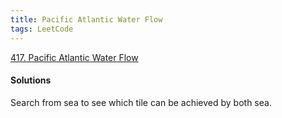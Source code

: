 ```yaml
---
title: Pacific Atlantic Water Flow
tags: LeetCode
---
```


[417. Pacific Atlantic Water Flow](https://leetcode.com/problems/pacific-atlantic-water-flow/)

#### Solutions
Search from sea to see which tile can be achieved by both sea.